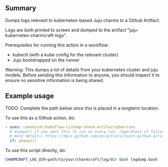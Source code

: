 ## Summary

Dumps logs relevant to kubernetes-based Juju charms to a Github Artifact.

Logs are both printed to screen and dumped to the artifact "juju-kubernetes-charmcraft-logs".

Prerequisites for running this action in a workflow:
* kubectl (with a kube config for the relevant cluster)
* Juju bootstrapped on the runner

Warning: This dumps a lot of details from your kubernetes cluster and juju models.
Before sending this information to anyone, you should inspect it to ensure no
sensitive information is being shared.

## Example usage

TODO: Complete the path below once this is placed in a longterm location.

To use this as a Github action, do:

```yaml
- uses: canonical/kubeflow-ci/dump-charm-artifacts@version
  # always() if you want this to run on every run, regardless of failure. 
  # more details: https://docs.github.com/en/actions/learn-github-actions/expressions#status-check-functions
  if: always()
```

To use this script directly, do:

```bash
CHARMCRAFT_LOG_DIR=path/to/your/charmcraft/log/dir bash logdump.bash
```